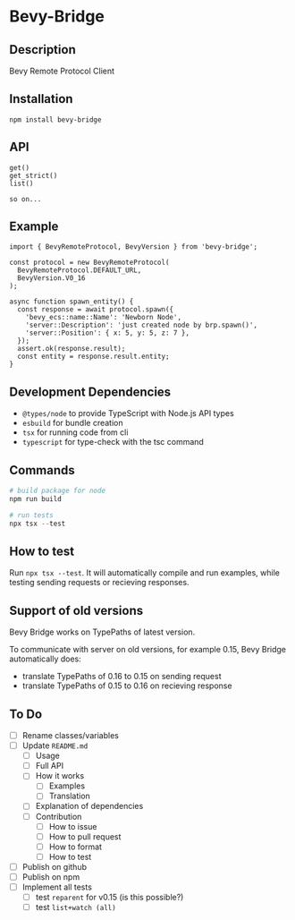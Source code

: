 # Bevy-Bridge

## Description

Bevy Remote Protocol Client

## Installation

```
npm install bevy-bridge
```

## API

```
get()
get_strict()
list()

so on...
```

## Example

```Node
import { BevyRemoteProtocol, BevyVersion } from 'bevy-bridge';

const protocol = new BevyRemoteProtocol(
  BevyRemoteProtocol.DEFAULT_URL,
  BevyVersion.V0_16
);

async function spawn_entity() {
  const response = await protocol.spawn({
    'bevy_ecs::name::Name': 'Newborn Node',
    'server::Description': 'just created node by brp.spawn()',
    'server::Position': { x: 5, y: 5, z: 7 },
  });
  assert.ok(response.result);
  const entity = response.result.entity;
}
```

## Development Dependencies

- `@types/node` to provide TypeScript with Node.js API types
- `esbuild` for bundle creation
- `tsx` for running code from cli
- `typescript` for type-check with the tsc command

## Commands

```powershell
# build package for node
npm run build

# run tests
npx tsx --test
```

## How to test

Run `npx tsx --test`. It will automatically compile and run examples,
while testing sending requests or recieving responses.

## Support of old versions

Bevy Bridge works on TypePaths of latest version.

To communicate with server on old versions, for example 0.15, Bevy Bridge
automatically does:

- translate TypePaths of 0.16 to 0.15 on sending request
- translate TypePaths of 0.15 to 0.16 on recieving response

## To Do

- [ ] Rename classes/variables
- [ ] Update `README.md`
  - [ ] Usage
  - [ ] Full API
  - [ ] How it works
    - [ ] Examples
    - [ ] Translation
  - [ ] Explanation of dependencies
  - [ ] Contribution
    - [ ] How to issue
    - [ ] How to pull request
    - [ ] How to format
    - [ ] How to test
- [ ] Publish on github
- [ ] Publish on npm
- [ ] Implement all tests
  - [ ] test `reparent` for v0.15 (is this possible?)
  - [ ] test `list+watch (all)`
